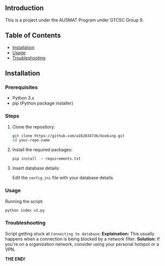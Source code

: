 ## Introduction
This is a project under the AUSMAT Program under GTCSC Group 9.

## Table of Contents

- [Installation](#steps)
- [Usage](#usage)
- [Troubleshooting](#troubleshooting)

## Installation

### Prerequisites

- Python 3.x
- pip (Python package installer)

### Steps

1. Clone the repository:

    ```bash
    git clone https://github.com/a162834736/booking.git
    cd your-repo-name
    ```

2. Install the required packages:

    ```bash
    pip install -r requirements.txt
    ```

3. Insert database details:
   
   Edit the ```config.ini``` file with your database details.
   
### Usage

Running the script:

   ```bash
   python index v2.py
   ```

### Troubleshooting

Script getting stuck at ```Connecting to database```:
    **Explaination:**
    This usually happens when a connection is being blocked by a network filter.
    **Solution:**
    If you're on a organization network, consider using your personal hotspot or a VPN.
    
**THE END!**
